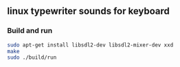 ## linux typewriter sounds for keyboard 

### Build and run

```sh 
sudo apt-get install libsdl2-dev libsdl2-mixer-dev xxd
make
sudo ./build/run
```
